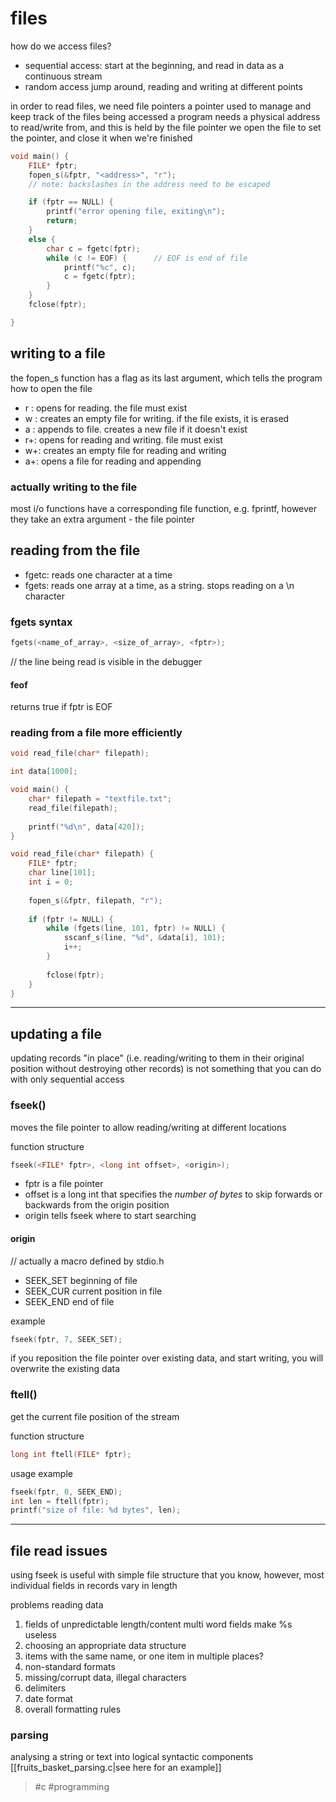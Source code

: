 # files
how do we access files?
- sequential access:
start at the beginning, and read in data as a continuous stream
- random access
jump around, reading and writing at different points

in order to read files, we need file pointers
a pointer used to manage and keep track of the files being accessed
a program needs a physical address to read/write from, and this is held by the file pointer
we open the file to set the pointer, and close it when we're finished

```c
void main() {
    FILE* fptr;
    fopen_s(&fptr, "<address>", "r");
    // note: backslashes in the address need to be escaped

    if (fptr == NULL) {
        printf("error opening file, exiting\n");
        return;
    }
    else {
        char c = fgetc(fptr);
        while (c != EOF) {      // EOF is end of file
            printf("%c", c);
            c = fgetc(fptr);
        }
    }
    fclose(fptr);

}
```

## writing to a file
the fopen_s function has a flag as its last argument, which tells the program how to open the file
- r : opens for reading. the file must exist
- w : creates an empty file for writing. if the file exists, it is erased
- a : appends to file. creates a new file if it doesn't exist
- r+: opens for reading and writing. file must exist
- w+: creates an empty file for reading and writing
- a+: opens a file for reading and appending

### actually writing to the file
most i/o functions have a corresponding file function, e.g. fprintf, however they take an extra argument - the file pointer

## reading from the file
- fgetc: reads one character at a time
- fgets: reads one array at a time, as a string. stops reading on a \n character

### fgets syntax
```c
fgets(<name_of_array>, <size_of_array>, <fptr>);
```
// the line being read is visible in the debugger

#### feof
returns true if fptr is EOF

### reading from a file more efficiently
```c
void read_file(char* filepath);

int data[1000];

void main() {
	char* filepath = "textfile.txt";
	read_file(filepath);
	
	printf("%d\n", data[420]);
}

void read_file(char* filepath) {
	FILE* fptr;
	char line[101];
	int i = 0;
	
	fopen_s(&fptr, filepath, "r");
	
	if (fptr != NULL) {
		while (fgets(line, 101, fptr) != NULL) {
			sscanf_s(line, "%d", &data[i], 101);
			i++;
		}
		
		fclose(fptr);
	}
}
```

---
## updating a file
updating records "in place" (i.e. reading/writing to them in their original position without destroying other records) is not something that you can do with only sequential access

### fseek()
moves the file pointer to allow reading/writing at different locations

function structure
```c
fseek(<FILE* fptr>, <long int offset>, <origin>);
```

- fptr is a file pointer
- offset is a long int that specifies the _number of bytes_ to skip forwards or backwards from the origin position
- origin tells fseek where to start searching

#### origin
// actually a macro defined by stdio.h
- SEEK_SET
beginning of file
- SEEK_CUR
current position in file
- SEEK_END
end of file

example
```c
fseek(fptr, 7, SEEK_SET);
```

if you reposition the file pointer over existing data, and start writing, you will overwrite the existing data

### ftell()
get the current file position of the stream

function structure
```c
long int ftell(FILE* fptr);
```

usage example
```c
fseek(fptr, 0, SEEK_END);
int len = ftell(fptr);
printf("size of file: %d bytes", len);
```

---
## file read issues
using fseek is useful with simple file structure that you know, however, most individual fields in records vary in length

problems reading data
1) fields of unpredictable length/content
multi word fields make %s useless
2) choosing an appropriate data structure
3) items with the same name, or one item in multiple places?
4) non-standard formats
5) missing/corrupt data, illegal characters
6) delimiters
7) date format
8) overall formatting rules


### parsing
analysing a string or text into logical syntactic components
[[fruits_basket_parsing.c|see here for an example]]

> #c #programming 